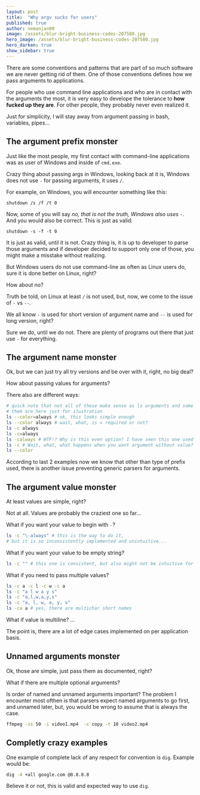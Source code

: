 ```yaml
---
layout: post
title:  "Why argv sucks for users"
published: true
author: nemanjan00
image: /assets/blur-bright-business-codes-207580.jpg
hero_image: /assets/blur-bright-business-codes-207580.jpg
hero_darken: true
show_sidebar: true
---
```


There are some conventions and patterns that are part of so much software we are never getting rid of them.
One of those conventions defines how we pass arguments to applications. 

For people who use command line applications and who are in contact with the arguments
the most, it is very easy to develope the tolerance to **how fucked up they are**.
For other people, they probably never even realized it.

Just for simplicity, I will stay away from argument passing in bash, variables, pipes...

## The argument prefix monster

Just like the most people, my first contact with command-line applications was as user of
Windows and inside of `cmd.exe`.

Crazy thing about passing args in Windows, looking back at it is, Windows does not
use `-` for passing arguments, it uses `/`.

For example, on Windows, you will encounter something like this:

```batch
shutdown /s /f /t 0
```

Now, some of you will say *no, that is not the truth, Windows also uses `-`*.
And you would also be correct. This is just as valid:

```batch
shutdown -s -f -t 0
```

It is just as valid, until it is not. Crazy thing is, it is up to developer to
parse those arguments and if developer decided to support only one of those, you
might make a misstake without realizing.

But Windows users do not use command-line as often as Linux users do, sure it is
done better on Linux, right?

How about no?

Truth be told, on Linux at least `/` is not used, but, now, we come to the issue of
`-` vs `--`.

We all know `-` is used for short version of argument name and `--` is used for long version, right?

Sure we do, until we do not. There are plenty of programs out there that just use `-`
for everything.

## The argument name monster

Ok, but we can just try all try versions and be over with it, right, no big deal?

How about passing values for arguments?

There also are different ways:

``` bash
# quick note that not all of these make sense as ls arguments and some of
# them are here just for ilustration
ls --color=always # ok, this looks simple enough
ls --color always # wait, what, is = required or not?
ls -c always
ls -c=always
ls -calways # WTF!? Why is this even option? I have seen this one used a lot.
ls -c # Wait, what, what happens when you want argument without value? How is next thing parsed?
ls --color
```

According to last 2 examples now we know that other than type of prefix used,
there is another issue preventing generic parsers for arguments.

## The argument value monster

At least values are simple, right?

Not at all. Values are probably the craziest one so far...

What if you want your value to begin with `-`?

```bash
ls -c "\-always" # this is the way to do it,
# but it is so inconsistently implemented and unintuitive...
```

What if you want your value to be empty string?

```bash
ls -c "" # this one is consistent, but also might not be intuitive for everyone
```

What if you need to pass multiple values?

```bash
ls -c a -c l -c w -c a
ls -c "a l w a y s"
ls -c "a,l,w,a,y,s"
ls -c "a, l, w, a, y, s"
ls -ca a # yes, there are multichar short names
```

What if value is multiline?
...

The point is, there are a lot of edge cases implemented on per application basis.

## Unnamed arguments monster

Ok, those are simple, just pass them as documented, right?

What if there are multiple optional arguments?

Is order of named and unnamed arguments important? The problem I encounter most ofthen
is that parsers expect named arguments to go first, and unnamed later, but, you would be wrong
to assume that is always the case.

```bash
ffmpeg -ss 50 -i video1.mp4  -c copy -t 10 video2.mp4
```

## Completly crazy examples

One example of complete lack of any respect for convention is `dig`. Example would be:

```bash
dig -4 +all google.com @8.8.8.8
```

Believe it or not, this is valid and expected way to use `dig`.
